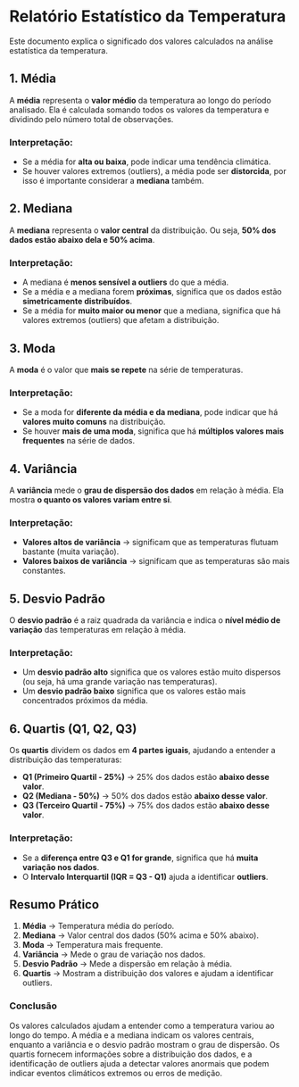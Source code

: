 # Relatório Estatístico da Temperatura

Este documento explica o significado dos valores calculados na análise estatística da temperatura.

## 1. Média
A **média** representa o **valor médio** da temperatura ao longo do período analisado. Ela é calculada somando todos os valores da temperatura e dividindo pelo número total de observações.

### **Interpretação**:
- Se a média for **alta ou baixa**, pode indicar uma tendência climática.
- Se houver valores extremos (outliers), a média pode ser **distorcida**, por isso é importante considerar a **mediana** também.

## 2. Mediana
A **mediana** representa o **valor central** da distribuição. Ou seja, **50% dos dados estão abaixo dela e 50% acima**.

### **Interpretação**:
- A mediana é **menos sensível a outliers** do que a média.
- Se a média e a mediana forem **próximas**, significa que os dados estão **simetricamente distribuídos**.
- Se a média for **muito maior ou menor** que a mediana, significa que há valores extremos (outliers) que afetam a distribuição.

## 3. Moda
A **moda** é o valor que **mais se repete** na série de temperaturas.

### **Interpretação**:
- Se a moda for **diferente da média e da mediana**, pode indicar que há **valores muito comuns** na distribuição.
- Se houver **mais de uma moda**, significa que há **múltiplos valores mais frequentes** na série de dados.

## 4. Variância
A **variância** mede o **grau de dispersão dos dados** em relação à média. Ela mostra **o quanto os valores variam entre si**.

### **Interpretação**:
- **Valores altos de variância** → significam que as temperaturas flutuam bastante (muita variação).
- **Valores baixos de variância** → significam que as temperaturas são mais constantes.

## 5. Desvio Padrão
O **desvio padrão** é a raiz quadrada da variância e indica o **nível médio de variação** das temperaturas em relação à média.

### **Interpretação**:
- Um **desvio padrão alto** significa que os valores estão muito dispersos (ou seja, há uma grande variação nas temperaturas).
- Um **desvio padrão baixo** significa que os valores estão mais concentrados próximos da média.

## 6. Quartis (Q1, Q2, Q3)
Os **quartis** dividem os dados em **4 partes iguais**, ajudando a entender a distribuição das temperaturas:

- **Q1 (Primeiro Quartil - 25%)** → 25% dos dados estão **abaixo desse valor**.
- **Q2 (Mediana - 50%)** → 50% dos dados estão **abaixo desse valor**.
- **Q3 (Terceiro Quartil - 75%)** → 75% dos dados estão **abaixo desse valor**.

### **Interpretação**:
- Se a **diferença entre Q3 e Q1 for grande**, significa que há **muita variação nos dados**.
- O **Intervalo Interquartil (IQR = Q3 - Q1)** ajuda a identificar **outliers**.

## **Resumo Prático**
1. **Média** → Temperatura média do período.
2. **Mediana** → Valor central dos dados (50% acima e 50% abaixo).
3. **Moda** → Temperatura mais frequente.
4. **Variância** → Mede o grau de variação nos dados.
5. **Desvio Padrão** → Mede a dispersão em relação à média.
6. **Quartis** → Mostram a distribuição dos valores e ajudam a identificar outliers.

### **Conclusão**
Os valores calculados ajudam a entender como a temperatura variou ao longo do tempo. A média e a mediana indicam os valores centrais, enquanto a variância e o desvio padrão mostram o grau de dispersão. Os quartis fornecem informações sobre a distribuição dos dados, e a identificação de outliers ajuda a detectar valores anormais que podem indicar eventos climáticos extremos ou erros de medição.


